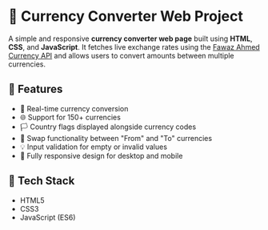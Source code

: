 # 💱 Currency Converter Web Project

A simple and responsive **currency converter web page** built using **HTML**, **CSS**, and **JavaScript**. It fetches live exchange rates using the [Fawaz Ahmed Currency API](https://github.com/fawazahmed0/currency-api) and allows users to convert amounts between multiple currencies.

## 🚀 Features

- 🔄 Real-time currency conversion
- 🌐 Support for 150+ currencies
- 🏳️ Country flags displayed alongside currency codes
- 🔁 Swap functionality between "From" and "To" currencies
- 💡 Input validation for empty or invalid values
- 📱 Fully responsive design for desktop and mobile

## 🧰 Tech Stack

- HTML5
- CSS3
- JavaScript (ES6)

